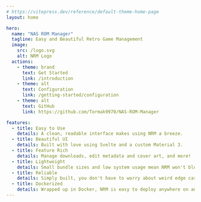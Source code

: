 ```yaml
---
# https://vitepress.dev/reference/default-theme-home-page
layout: home

hero:
  name: "NAS ROM Manager"
  tagline: Easy and Beautiful Retro Game Management
  image:
    src: /logo.svg
    alt: NRM Logo
  actions:
    - theme: brand
      text: Get Started
      link: /introduction
    - theme: alt
      text: Configuration
      link: /getting-started/configuration
    - theme: alt
      text: GitHub
      link: https://github.com/Tormak9970/NAS-ROM-Manager

features:
  - title: Easy to Use
    details: A clean, readable interface makes using NRM a breeze.
  - title: Beautiful UI
    details: Built with love using Svelte and a custom Material 3.
  - title: Feature Rich
    details: Manage downloads, edit metadata and cover art, and more!
  - title: Lightweight
    details: Small bundle sizes and low system usage mean NRM won't bloat your server.
  - title: Reliable
    details: Simply built, you don't have to worry about weird edge cases.
  - title: Dockerized
    details: Wrapped up in Docker, NRM is easy to deploy anywhere on any hardware.
---
```


